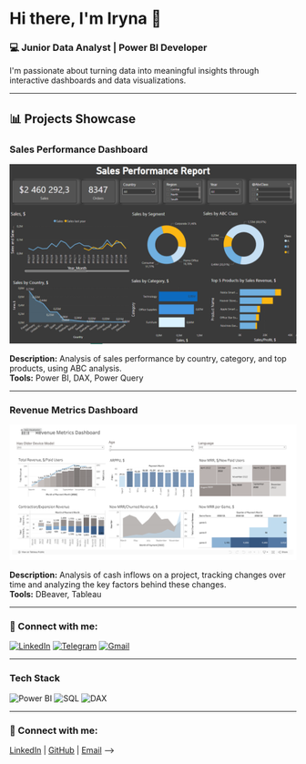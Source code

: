 # Hi there, I'm Iryna 👋

### 💻 Junior Data Analyst | Power BI Developer
I'm passionate about turning data into meaningful insights through interactive dashboards and data visualizations.

---

## 📊 Projects Showcase

### Sales Performance Dashboard
![Sales Performance Dashboard](https://github.com/irashpi/irashpi/blob/main/изображен%20%3F%3F_2025-0%202-28_111404023.png)

**Description:** Analysis of sales performance by country, category, and top products, using ABC analysis.  
**Tools:** Power BI, DAX, Power Query  

---

### Revenue Metrics Dashboard
![Sales Performance Dashboard](https://github.com/irashpi/irashpi/blob/main/Screenshot%202025-02-28%20at%2018.50.07.png)

**Description:** Analysis of cash inflows on a project, tracking changes over time and analyzing the key factors behind these changes.  
**Tools:** DBeaver, Tableau

---

### 🔗 Connect with me:
[![LinkedIn](https://img.shields.io/badge/-LinkedIn-blue?style=flat-square&logo=LinkedIn)](https://www.linkedin.com/in/iryna-shpiller/) 
[![Telegram](https://img.shields.io/badge/-Telegram-blue?style=flat-square&logo=telegram)](https://t.me/ira_shpi)
[![Gmail](https://img.shields.io/badge/-Email-red?style=flat-square&logo=gmail)](mailto:irina.shpiller@gmail.com)

---

### Tech Stack
![Power BI](https://img.shields.io/badge/-Power%20BI-F2C811?style=flat-square&logo=power-bi)
![SQL](https://img.shields.io/badge/-SQL-4479A1?style=flat-square&logo=postgresql)
![DAX](https://img.shields.io/badge/-DAX-000000?style=flat-square)

---
### 🔗 Connect with me:
[LinkedIn](https://www.linkedin.com/in/iryna-shpiller/) | [GitHub](https://github.com/irashpi) | [Email](irina.shpiller@gmail.com)
-->
